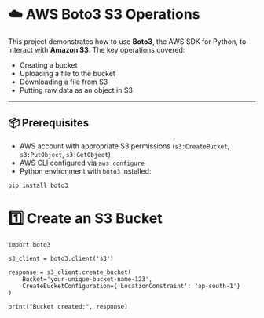 # ☁️ AWS Boto3 S3 Operations

This project demonstrates how to use **Boto3**, the AWS SDK for Python, to interact with **Amazon S3**. The key operations covered:

- Creating a bucket
- Uploading a file to the bucket
- Downloading a file from S3
- Putting raw data as an object in S3

---

## 📦 Prerequisites

- AWS account with appropriate S3 permissions (`s3:CreateBucket`, `s3:PutObject`, `s3:GetObject`)
- AWS CLI configured via `aws configure`
- Python environment with `boto3` installed:

```bash
pip install boto3
```

# 1️⃣ Create an S3 Bucket

```
import boto3

s3_client = boto3.client('s3')

response = s3_client.create_bucket(
    Bucket='your-unique-bucket-name-123',
    CreateBucketConfiguration={'LocationConstraint': 'ap-south-1'}
)

print("Bucket created:", response)
```
